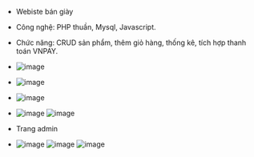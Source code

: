- Webiste bán giày
- Công nghệ: PHP thuần, Mysql, Javascript.
- Chức năng: CRUD sản phẩm, thêm giỏ hàng, thống kê, tích hợp thanh toán VNPAY.
- ![image](https://github.com/user-attachments/assets/e5486a8c-fea7-4d97-a788-eadbc1f3a3f3)
- ![image](https://github.com/user-attachments/assets/a34613e3-b903-44bd-bfac-cf5bb2125e3a)
- ![image](https://github.com/user-attachments/assets/4beaf4b0-04e1-4495-b5ae-371f228d9985)
- ![image](https://github.com/user-attachments/assets/aa8006e0-f154-479b-908a-56df9878b18e)
![image](https://github.com/user-attachments/assets/7e2e9c84-3320-46ad-9ae5-55acb72fef80)

- Trang admin
- ![image](https://github.com/user-attachments/assets/44933450-0750-4121-a6b7-53b937e54804)
![image](https://github.com/user-attachments/assets/c3d09414-bfd1-43b4-98c1-381d6113214f)
![image](https://github.com/user-attachments/assets/334a4353-fee1-47d6-80ce-9f77cd0ab250)
